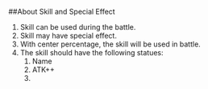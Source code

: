 ##About Skill and Special Effect

1. Skill can be used during the battle.
2. Skill may have special effect.
3. With center percentage,  the skill will be used in battle.
4. The skill should have the following statues:
	1. Name
	2. ATK++
	3. 
